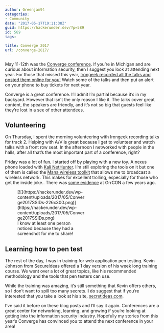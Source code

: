 ```yaml
---
author: Greenjam94
categories:
- Community
date: "2017-05-17T19:11:38Z"
guid: https://hackerunder.dev/?p=589
id: 589
tags:

title: Converge 2017
url: /converge-2017/
---
```


May 11-12th was the [Converge conference](https://www.convergeconference.org/). If you’re in Michigan and are curious about information security, then I suggest you look at attending next year. For those that missed this year, [Irongeek recorded all the talks and posted them online for you!](http://www.irongeek.com/i.php?page=videos/converge2017/mainlist) Watch some of the talks and then put an alert on your phone to buy tickets for next year.

Converge is a great conference. I’ll admit I’m partial because it’s in my backyard. However that isn’t the only reason I like it. The talks cover great content, the speakers are friendly, and it’s not so big that guests feel like they’re lost in a see of other attendees.

## Volunteering

On Thursday, I spent the morning volunteering with Irongeek recording talks for track 2. Helping with A/V is great because I get to volunteer and watch talks with a front row seat. In the afternoon I networked with people in the halls, after all that’s the most important part of a conference, right?

Friday was a lot of fun. I started off by playing with a new toy. A nexus phone loaded with [Kali NetHunter](https://www.kali.org/kali-linux-nethunter/). I’m still exploring the tools on it but one of them is called the [Mana wireless toolkit](https://github.com/offensive-security/kali-nethunter/wiki/NetHunter-Mana-Wireless) that allows me to broadcast a wireless network. This makes for excellent trolling, especially for those who get the inside joke.. There was [some evidence](https://twitter.com/jwgoerlich/status/652473433293475841) at GrrCON a few years ago.

<figure aria-describedby="caption-attachment-590" class="wp-caption aligncenter" id="attachment_590" style="width: 226px">[![](https://hackerunder.dev/wp-content/uploads/2017/05/Converge2017SSIDs-226x300.png)](https://hackerunder.dev/wp-content/uploads/2017/05/Converge2017SSIDs.png)<figcaption class="wp-caption-text" id="caption-attachment-590">I know at least one person noticed because they had a screenshot for me to share!</figcaption></figure>

## Learning how to pen test

The rest of the day, I was in training for web application pen testing. Kevin Johnson from SecureIdeas offered a 1 day version of his week long training course. We went over a lot of great topics, like his recommended methodology and the tools that pen testers can use.

While the training was amazing, it’s still something that Kevin offers others, so I don’t want to spill too many secrets. I do suggest that if you’re interested that you take a look at his site, [secretideas.com](https://www.secureideas.com/classes/).

I’ve said it before on these blog posts and I’ll say it again. Conferences are a great center for networking, learning, and growing if you’re looking at getting into the information security industry. Hopefully my stories from this year’s Converge has convinced you to attend the next conference in your area!